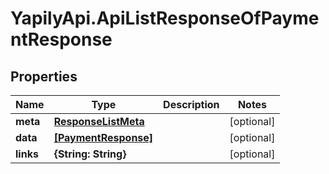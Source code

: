 # YapilyApi.ApiListResponseOfPaymentResponse

## Properties

Name | Type | Description | Notes
------------ | ------------- | ------------- | -------------
**meta** | [**ResponseListMeta**](ResponseListMeta.md) |  | [optional] 
**data** | [**[PaymentResponse]**](PaymentResponse.md) |  | [optional] 
**links** | **{String: String}** |  | [optional] 


